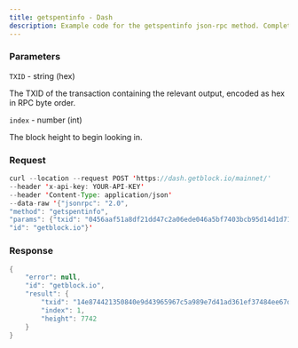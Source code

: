 ```yaml
---
title: getspentinfo - Dash
description: Example code for the getspentinfo json-rpc method. Сomplete guide on how to use getspentinfo json-rpc in GetBlock.io Web3 documentation.
---
```


### Parameters


`TXID` - string (hex)

The TXID of the transaction containing the relevant output, encoded as
hex in RPC byte order.

`index` - number (int)

The block height to begin looking in.

### Request

``` java
curl --location --request POST 'https://dash.getblock.io/mainnet/' 
--header 'x-api-key: YOUR-API-KEY' 
--header 'Content-Type: application/json' 
--data-raw '{"jsonrpc": "2.0",
"method": "getspentinfo",
"params": {"txid": "0456aaf51a8df21dd47c2a06ede046a5bf7403bcb95d14d1d71b178c189fb933", "index": 0},
"id": "getblock.io"}'
```

###  Response

``` java
{
    "error": null,
    "id": "getblock.io",
    "result": {
        "txid": "14e874421350840e9d43965967c5a989e7d41ad361ef37484ee67d01d433ecfa",
        "index": 1,
        "height": 7742
    }
}
```

